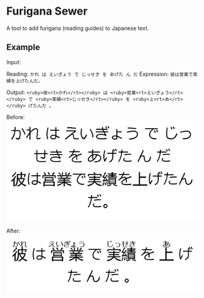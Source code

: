 # Furigana Sewer

A tool to add furigana (reading guides) to Japanese text.

## Example

Input:

Reading: `かれ は えいぎょう で じっせき を あげた ん だ`
Expression: `彼は営業で実績を上げたんだ。`

Output: `<ruby>彼<rt>かれ</rt></ruby> は <ruby>営業<rt>えいぎょう</rt></ruby> で <ruby>実績<rt>じっせき</rt></ruby> を <ruby>上<rt>あ</rt></ruby> げたんだ 。`

Before:
![before](before.png)

After:
![after](after.png)
